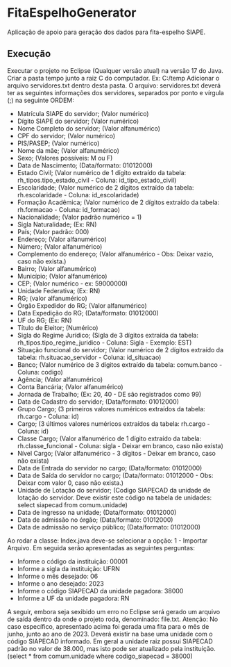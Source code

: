 # FitaEspelhoGenerator
Aplicação de apoio para geração dos dados para fita-espelho SIAPE.

## Execução
Executar o projeto no Eclipse (Qualquer versão atual) na versão 17 do Java.
Criar a pasta tempo junto a raiz C do computador. Ex: C:/temp
Adicionar o arquivo servidores.txt dentro desta pasta.
O arquivo: servidores.txt deverá ter as seguintes informações dos servidores, separados por ponto e vírgula (;) na seguinte ORDEM:

- Matrícula SIAPE do servidor; (Valor numérico)
- Dígito SIAPE do servidor; (Valor numérico)
- Nome Completo do servidor; (Valor alfanumérico)
- CPF do servidor; (Valor numérico)
- PIS/PASEP; (Valor numérico)
- Nome da mãe; (Valor alfanumérico)
- Sexo; (Valores possíveis: M ou F)
- Data de Nascimento; (Data/formato: 01012000) 
- Estado Civil; (Valor numérico de 1 dígito extraído da tabela: rh_tipos.tipo_estado_civil - Coluna: id_tipo_estado_civil)
- Escolaridade; (Valor numérico de 2 dígitos extraído da tabela: rh.escolaridade - Coluna: id_escolaridade)
- Formação Acadêmica; (Valor numérico de 2 dígitos extraído da tabela: rh.formacao - Coluna: id_formacao)
- Nacionalidade; (Valor padrão numérico = 1)
- Sigla Naturalidade; (Ex: RN)
- País; (Valor padrão: 000)
- Endereço; (Valor alfanumérico)
- Número; (Valor alfanumérico)
- Complemento do endereço; (Valor alfanumérico - Obs: Deixar vazio, caso não exista.)
- Bairro; (Valor alfanumérico)
- Município; (Valor alfanumérico)
- CEP; (Valor numérico - ex: 59000000)
- Unidade Federativa; (Ex: RN)
- RG; (valor alfanumérico)
- Órgão Expedidor do RG; (Valor alfanumérico)
- Data Expedição do RG; (Data/formato: 01012000)
- UF do RG; (Ex: RN)
- Título de Eleitor; (Numérico)
- Sigla do Regime Jurídico; (Sigla de 3 dígitos extraída da tabela: rh_tipos.tipo_regime_juridico - Coluna: Sigla - Exemplo: EST)
- Situação funcional do servidor; (Valor numérico de 2 dígitos extraído da tabela: rh.situacao_servidor - Coluna: id_situacao)
- Banco; (Valor numérico de 3 dígitos extraído da tabela: comum.banco - Coluna: codigo)
- Agência; (Valor alfanumérico) 
- Conta Bancária; (Valor alfanumérico)
- Jornada de Trabalho; (Ex: 20, 40 - DE são registrados como 99)
- Data de Cadastro do servidor; (Data/formato: 01012000)
- Grupo Cargo; (3 primeiros valores numéricos extraídos da tabela: rh.cargo - Coluna: id)
- Cargo; (3 últimos valores numéricos extraídos da tabela: rh.cargo - Coluna: id)
- Classe Cargo; (Valor alfanumérico de 1 dígito extraído da tabela: rh.classe_funcional - Coluna: sigla - Deixar em branco, caso não exista)
- Nível Cargo; (Valor alfanumérico - 3 dígitos - Deixar em branco, caso não exista)
- Data de Entrada do servidor no cargo; (Data/formato: 01012000)
- Data de Saída do servidor no cargo; (Data/formato: 01012000 - Obs: Deixar com valor 0, caso não exista.) 
- Unidade de Lotação do servidor; (Codigo SIAPECAD da unidade de lotação do servidor. Deve existir este código na tabela de unidades: select siapecad from comum.unidade)	
- Data de ingresso na unidade; (Data/formato: 01012000)
- Data de admissão no órgão; (Data/formato: 01012000)
- Data de admissão no serviço público; (Data/formato: 01012000) 

Ao rodar a classe: Index.java deve-se selecionar a opção: 1 - Importar Arquivo.
Em seguida serão apresentadas as seguintes perguntas:
- Informe o código da instituição: 00001
- Informe a sigla da instituição: UFRN
- Informe o mês desejado: 06
- Informe o ano desejado: 2023
- Informe o código SIAPECAD da unidade pagadora: 38000
- Informe a UF da unidade pagadora: RN

A seguir, embora seja sexibido um erro no Eclipse será gerado um arquivo de saída dentro da onde o projeto roda, denominado: file.txt. 
Atenção: No caso específico, apresentado acima foi gerada uma fita para o mês de junho, junto ao ano de 2023.
Deverá existir na base uma unidade com o código SIAPECAD informado. Em geral a unidade raiz possui SIAPECAD padrão no valor de 38.000, mas isto pode ser atualizado pela instituição. (select * from comum.unidade where codigo_siapecad = 38000)

